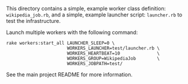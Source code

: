 This directory contains a simple, example worker class definition: `wikipedia_job.rb`,
and a simple, example launcher script: `launcher.rb` to test the infrastructure.

Launch multiple workers with the following command:

    rake workers:start_all LAUNCHER_SLEEP=0 \
                           WORKERS_LAUNCHER=test/launcher.rb \
                           WORKERS_HEARTBEAT=10              \
                           WORKERS_GROUP=WikipediaJob        \
                           WORKERS_JOBPATH=test/

See the main project README for more information.
